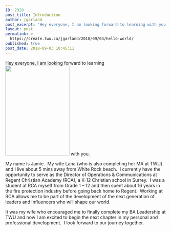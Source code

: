 ```yaml
---
ID: 2328
post_title: Introduction
author: jgarland
post_excerpt: 'Hey everyone, I am looking forward to learning with you. My name is Jamie.&nbsp; My wife Lana (who is also&hellip; <a href="https://create.twu.ca/jgarland/2018/09/03/hello-world/">Read more <span>Introduction</span></a>'
layout: post
permalink: >
  https://create.twu.ca/jgarland/2018/09/03/hello-world/
published: true
post_date: 2018-09-03 10:45:11
---
```

Hey everyone, I am looking forward to learning<img class="size-full wp-image-20 alignleft" src="http://create.twu.ca/jgarland/files/2018/09/RCA15.jpg" alt="" width="200" height="280" /> with you.

My name is Jamie.  My wife Lana (who is also completing her MA at TWU) and I live about 5 mins away from White Rock beach.  I currently have the opportunity to serve as the Director of Operations &amp; Communications at Regent Christian Academy (RCA), a K-12 Christian school in Surrey.  I was a student at RCA myself from Grade 1 &#8211; 12 and then spent about 16 years in the fire protection industry before going back home to Regent.  Working at RCA allows me to be part of the development of the next generation of leaders and influencers who will shape our world.

It was my wife who encouraged me to finally complete my BA Leadership at TWU and now I am excited to begin the next chapter in my personal and professional development.  I look forward to our journey together.
